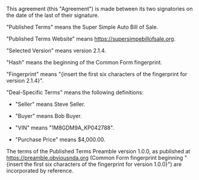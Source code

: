 This agreement (this "Agreement") is made between its two signatories  on the date of the last of their signature.

"Published Terms" means the Super Simple Auto Bill of Sale.

"Published Terms Website" means https://supersimpebillofsale.org.

"Selected Version" means version 2.1.4.

"Hash" means the beginning of the Common Form fingerprint.

"Fingerprint" means "{insert the first six characters of the fingerprint for version 2.1.4}".

"Deal-Specific Terms" means the following definitions:

- "Seller" means Steve Seller.

- "Buyer" means Bob Buyer.

- "VIN" means "1M8GDM9A_KP042788".

- "Purchase Price" means $4,000.00.

The terms of the Published Terms Preamble version 1.0.0, as published at https://preamble.obviousnda.org (Common Form fingerprint beginning "{insert the first six characters of the fingerprint for version 1.0.0}") are incorporated by reference.
